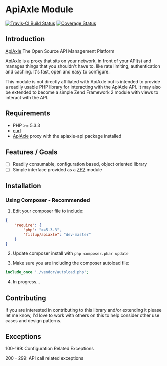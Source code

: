 # ApiAxle Module #
[![Travis-CI Build Status](https://api.travis-ci.org/fillup/apiaxle-module.png?branch=master)](https://travis-ci.org/fillup/apiaxle-module) [![Coverage Status](https://coveralls.io/repos/fillup/apiaxle-module/badge.png)](https://coveralls.io/r/fillup/apiaxle-module)

## Introduction ##
[ApiAxle](http://apiaxle.com)
The Open Source API Management Platform

ApiAxle is a proxy that sits on your network, in front of your API(s) and manages things that you shouldn't have to, like rate limiting, authentication and caching. It's fast, open and easy to configure.

This module is not directly affiliated with ApiAxle but is intended to provide a readily usable PHP library for interacting with the ApiAxle API. It may also be extended to become a simple Zend Framework 2 module with views to interact with the API.

## Requirements ##
* PHP >= 5.3.3
* [curl](http://php.net/curl)
* [ApiAxle](http://apiaxle.com) proxy with the apiaxle-api package installed

## Features / Goals ##
- [ ] Readily consumable, configuration based, object oriented library
- [ ] Simple interface provided as a [ZF2](http://framework.zend.com) module

## Installation ##
### Using Composer - Recommended ###
1) Edit your composer file to include:

```json
{
    "require": {
        "php": ">=5.3.3",
        "fillup/apiaxle": "dev-master"
    }
}
```

2) Update composer install with ```php composer.phar update```

3) Make sure you are including the composer autoload file:

```php
include_once './vendor/autoload.php';
```

4) In progress...

## Contributing ##
If you are interested in contributing to this library and/or extending it please let me know, I'd love to work with others on this to help consider other use cases and design patterns.

## Exceptions ##
100-199: Configuration Related Exceptions

200 - 299: API call related exceptions
